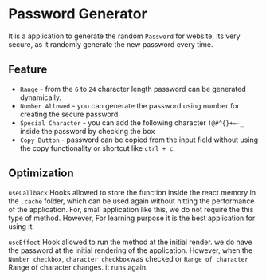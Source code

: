 # Password Generator

It is a application to generate the random `Password` for website, its very secure, as it randomly generate the new password every time.

## Feature

- `Range` - from the `6` to `24` character length password can be generated dynamically.
- `Number Allowed` - you can generate the password using number for creating the secure password
- `Special Character` - you can add the following character `!@#^{}+=-_` inside the password by checking the box
- `Copy Button` - password can be copied from the input field without using the copy functionality or shortcut like `ctrl + c`.

## Optimization

`useCallback` Hooks allowed to store the function inside the react memory in the `.cache` folder, which can be used again without hitting the performance of the application. For, small application like this, we do not require the this type of method. However, For learning purpose it is the best application for using it.

`useEffect` Hook allowed to run the method at the initial render. we do have the password at the initial rendering of the application. However, when the `Number checkbox`, `character checkbox`was checked or `Range of character` Range of character changes. it runs again.
